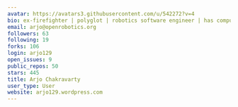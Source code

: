 ```yaml
---
avatar: https://avatars3.githubusercontent.com/u/542272?v=4
bio: ex-firefighter | polyglot | robotics software engineer | has computer will code
email: arjo@openrobotics.org
followers: 63
following: 19
forks: 106
login: arjo129
open_issues: 9
public_repos: 50
stars: 445
title: Arjo Chakravarty
user_type: User
website: arjo129.wordpress.com
---
```

